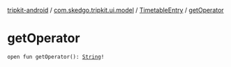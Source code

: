 [tripkit-android](../../index.md) / [com.skedgo.tripkit.ui.model](../index.md) / [TimetableEntry](index.md) / [getOperator](./get-operator.md)

# getOperator

`open fun getOperator(): `[`String`](https://kotlinlang.org/api/latest/jvm/stdlib/kotlin/-string/index.html)`!`